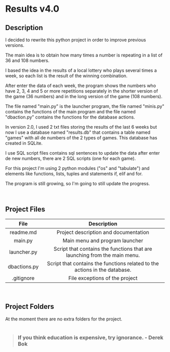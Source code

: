 # Results v4.0

## Description

I decided to rewrite this python project in order to improve previous versions.

The main idea is to obtain how many times a number is repeating in a list of 36 and 108 numbers.

I based the idea in the results of a local lottery who plays several times a week, so each list is the result of the winning combination.

After enter the data of each week, the program shows the numbers who have 2, 3, 4 and 5 or more repetitions separately in the shorter version of the game (36 numbers) and in the long version of the game (108 numbers).

The file named "main.py" is the launcher program, the file named "minis.py" contains the functions of the main program and the file named "dbaction.py" contains the functions for the database actions.

In version 2.0, I used 2 txt files storing the results of the last 6 weeks but now I use a database named "results.db" that contains a table named "games" with all de numbers of the 2 types of games. This database has created in SQLite.

I use SQL script files contains sql sentences to update the data after enter de new numbers, there are 2 SQL scripts (one for each game).

For this project I'm using 2 python modules ("os" and "tabulate") and elements like functions, lists, tuples and statements if, elif and for.

The program is still growing, so I'm going to still update the progress.

<br>

## Project Files

| File         | Description                                                                |
| :----------: | :------------------------------------------------------------------------: |
| readme.md    | Project description and documentation                                      |
| main.py      | Main menu and program launcher                                             |
| launcher.py  | Script that contains the functions that are launching from the main menu.  |
| dbactions.py | Script that contains the functions related to the actions in the database. |
| .gitignore   | File exceptions of the project                                             |

<br>

## Project Folders

At the moment there are no extra folders for the project.
<br>
<br>

> ### **If you think education is expensive, try ignorance. - Derek Bok**